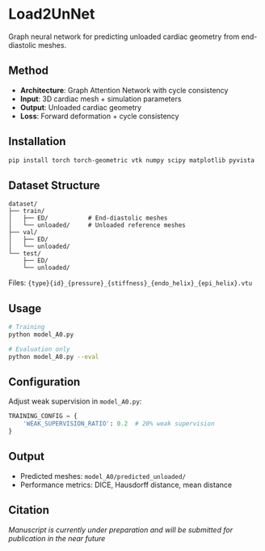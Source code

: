 # Load2UnNet

Graph neural network for predicting unloaded cardiac geometry from end-diastolic meshes.

## Method

- **Architecture**: Graph Attention Network with cycle consistency
- **Input**: 3D cardiac mesh + simulation parameters 
- **Output**: Unloaded cardiac geometry
- **Loss**: Forward deformation + cycle consistency

## Installation

```bash
pip install torch torch-geometric vtk numpy scipy matplotlib pyvista
```

## Dataset Structure

```
dataset/
├── train/
│   ├── ED/           # End-diastolic meshes
│   └── unloaded/     # Unloaded reference meshes
├── val/
│   ├── ED/
│   └── unloaded/
└── test/
    ├── ED/
    └── unloaded/
```

Files: `{type}{id}_{pressure}_{stiffness}_{endo_helix}_{epi_helix}.vtu`

## Usage

```bash
# Training
python model_A0.py

# Evaluation only
python model_A0.py --eval
```

## Configuration

Adjust weak supervision in `model_A0.py`:
```python
TRAINING_CONFIG = {
    'WEAK_SUPERVISION_RATIO': 0.2  # 20% weak supervision
}
```

## Output

- Predicted meshes: `model_A0/predicted_unloaded/`
- Performance metrics: DICE, Hausdorff distance, mean distance

## Citation

*Manuscript is currently under preparation and will be submitted for publication in the near future*

```
